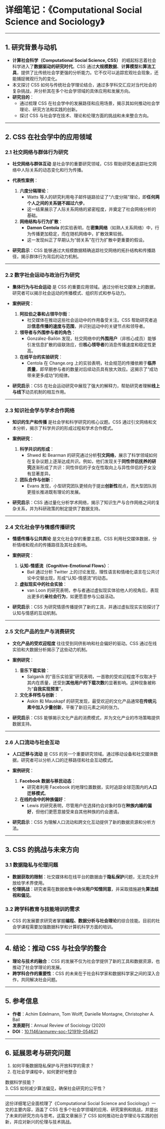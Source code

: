 # **详细笔记：《Computational Social Science and Sociology》**  

---

## **1. 研究背景与动机**  

- **计算社会科学（Computational Social Science, CSS）** 的崛起标志着社会科学进入了**数据驱动的研究时代**。CSS 通过**大规模数据**、**计算模型**和**算法工具**，提供了比传统社会学更强的分析能力。它不仅可以追踪宏观社会现象，还能捕捉微观行为的变化。  
- 本文探讨 CSS 如何与传统社会学理论结合，通过多学科交汇应对当代社会的复杂挑战，并分析其在多个社会学领域的具体应用和发展方向。  
- **研究目的**：  
  - 通过梳理 CSS 在社会学中的发展路径和应用场景，揭示其如何推动社会学理论、研究方法和实践的创新。  
  - 探讨 CSS 与社会学在技术、理论和伦理方面的挑战和未来整合方向。  

---

## **2. CSS 在社会学中的应用领域**

### **2.1 社交网络与群体行为研究**  

- **社交网络与群体互动** 是社会学的重要研究领域，CSS 帮助研究者追踪社交网络中人际关系的动态变化和行为传播。  
- **代表性案例**：  
  1. **六度分隔理论**：  
     - Watts 等人的研究利用电子邮件链路验证了“六度分隔”理论，即**任何两个人之间的关系链不超过六步**。  
     - 这一结果展示了人际关系网络的紧密程度，并奠定了社会网络分析的基础。  
  2. **网络结构与行为扩散**：  
     - **Damon Centola** 的实验表明，在**密集网络**（如熟人关系网络）中，行为传播更加稳定，而在随机网络中，扩散效果较弱。  
     - 这一发现纠正了早期认为“弱关系”在行为扩散中更重要的假设。  

- **研究启示**：CSS 能够通过大规模数据精确追踪社交网络的拓扑结构和传播路径，揭示群体行为背后的动力机制。

---

### **2.2 数字社会运动与政治行为研究**  

- **集体行为与社会运动** 是 CSS 的重要应用领域。通过分析社交媒体上的数据，研究者可以揭示社会运动的传播模式、组织形式和参与动力。  
- **案例研究**：  
  1. **阿拉伯之春和占领华尔街**：  
     - 社交媒体在推动这些社会运动中的作用备受关注。CSS 帮助研究者追踪**信息传播的速度与范围**，并识别运动中的关键节点和领导者。  
  2. **领导者与外围参与者的角色**：  
     - González-Bailón 发现，社交网络中的**外围用户**（非核心成员）能够引发信息扩散的级联效应，但**核心领导者**的消息传播速度和稳定性更高。  
  3. **在线平台的实验研究**：  
     - Centola 在 Change.org 上的实验表明，社会规范的传播依赖于**临界质量**，即早期参与者的数量对后续动员具有放大效应。这揭示了“成功带来更多成功”的规律。

- **研究启示**：CSS 在社会运动研究中展现了强大的解释力，帮助研究者理解**线上与线下**动员机制的相互作用。

---

### **2.3 知识社会学与学术合作网络**  

- **知识的生产和传播** 是社会学和科学研究的核心议题。CSS 通过引文网络和文本分析，揭示了科学共识的形成过程和学术合作模式。  
- **案例研究**：  
  1. **科学共识的形成**：  
     - Shwed 和 Bearman 的研究通过分析**引文网络**，展示了科学领域如何在复杂议题上逐渐达成共识。例如，他们发现关于**同性伴侣抚养的研究**逐渐形成了共识：同性伴侣的子女在性取向上与异性伴侣的子女没有显著差异。  
  2. **团队合作与创新**：  
     - Evans 发现，小型研究团队更倾向于提出**创新性**观点，而大型团队则更擅长推进既有理论的发展。

- **研究启示**：CSS 通过量化分析学术网络，揭示了知识生产与合作网络之间的复杂关系，并为科研政策的制定提供了数据支持。

---

### **2.4 文化社会学与情感传播研究**  

- **情感传播与公共舆论** 是文化社会学的重要主题。CSS 利用社交媒体数据，分析情绪和观点的传播路径及其社会影响。  
- **案例研究**：  
  1. **认知-情感流（Cognitive-Emotional Flows）**：  
     - Bail 通过分析 Twitter 上的讨论发现，理性语言和情绪化语言在公共讨论中交替出现，形成“认知-情感流”的动态。  
  2. **虚拟现实中的社会实验**：  
     - van Loon 的研究表明，参与者通过虚拟现实体验他人的视角后，表现出更多的**亲社会行为**，如更愿意参与公益活动。

- **研究启示**：CSS 为研究情感传播提供了新的工具，并通过虚拟现实实验探讨了认知与情感的互动机制。

---

### **2.5 文化产品的生产与消费研究**  

- **文化产品的受欢迎程度** 往往受到同侪影响和社会偏好的驱动。CSS 通过在线实验和大数据分析揭示了这些动力机制。  
- **案例研究**：  
  1. **音乐下载实验**：  
     - Salganik 的“音乐实验室”研究表明，一首歌的受欢迎程度不仅取决于其内在质量，还受到**其他用户的下载次数**的显著影响。这种现象被称为“**自我实现预言**”。  
  2. **文化多样性与创新**：  
     - Askin 和 Mauskapf 的研究发现，最受欢迎的文化产品通常**在传统元素中加入少量创新**，平衡了新旧元素之间的张力。

- **研究启示**：CSS 能够揭示文化产品的消费模式，并为文化产业的市场策略提供数据支持。

---

### **2.6 人口流动与社会互动**  

- **人口迁移与流动** 是 CSS 的另一个重要研究领域。通过移动设备和社交媒体数据，研究者可以分析人口的迁移路径和社会互动模式。  
- **案例研究**：  
  1. **Facebook 数据与移民动态**：  
     - 研究者利用 Facebook 的地理位置数据，实时追踪全球范围内的**人口迁移模式**。  
  2. **在线约会中的种族偏好**：  
     - Lewis 的研究表明，尽管用户在选择约会对象时存在**种族内婚的偏好**，但他们更愿意接受来自其他种族的约会邀请。

- **研究启示**：CSS 为理解人口流动和跨文化互动提供了新的数据资源和分析方法。

---

## **3. CSS 的挑战与未来方向**

### **3.1 数据隐私与伦理问题**  
- **数据获取的限制**：社交媒体和在线平台的数据由于**隐私保护**问题，无法完全开放给学术界使用。  
- **伦理挑战**：研究者需在数据收集中确保**用户知情同意**，并采取措施避免**算法歧视和偏见**。

### **3.2 跨学科教育与技能培训的需求**  
- CSS 的发展要求研究者掌握**编程、数据分析与社会理论**的综合技能。目前的社会学课程需要加强数据科学和计算机科学方面的培训。

---

## **4. 结论：推动 CSS 与社会学的整合**

- **理论与技术的融合**：CSS 的发展不仅为社会学提供了新的工具和数据资源，也推动了社会学理论的发展。  
- **跨学科合作的重要性**：CSS 的未来在于社会科学家和数据科学家之间的深入合作，共同解决社会问题。

---

## **5. 参考信息**  
- **作者**：Achim Edelmann, Tom Wolff, Danielle Montagne, Christopher A. Bail  
- **发表期刊**：Annual Review of Sociology (2020)  
- **DOI**：[10.1146/annurev-soc-121919-054621](https://doi.org/10.1146/annurev-soc-121919-054621)

---

## **6. 延展思考与研究问题**

1. 如何平衡数据隐私保护与开放科学的需求？  
2. 在社会学课程中，如何更好地整合

数据科学技能？  
3. CSS 如何减少算法偏见，确保社会研究的公平性？

---

这份详细笔记全面梳理了《Computational Social Science and Sociology》一文的主要内容，涵盖了 CSS 在多个社会学领域的应用、研究案例和挑战，并提出了未来的研究方向与思考。这篇文章展示了 CSS 如何推动社会学理论与实践的创新，并应对新兴的伦理与技术挑战。